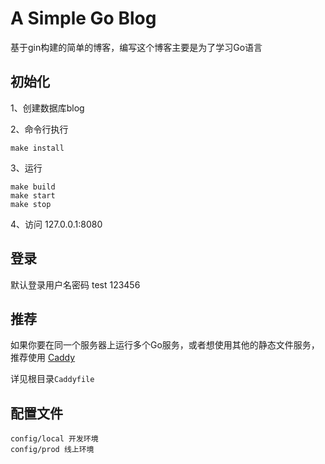 # A Simple Go Blog

基于gin构建的简单的博客，编写这个博客主要是为了学习Go语言

## 初始化
1、创建数据库blog

2、命令行执行
```
make install
```
3、运行
```
make build
make start
make stop
```

4、访问 127.0.0.1:8080

## 登录
默认登录用户名密码
test  123456

## 推荐
如果你要在同一个服务器上运行多个Go服务，或者想使用其他的静态文件服务，推荐使用 [Caddy](https://caddyserver.com/)

详见根目录`Caddyfile`

## 配置文件
```
config/local 开发环境
config/prod 线上环境
```